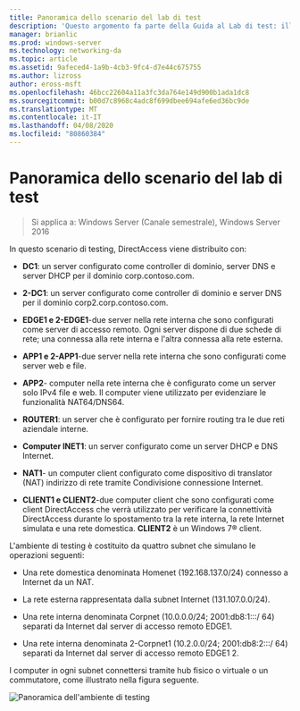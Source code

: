 ```yaml
---
title: Panoramica dello scenario del lab di test
description: 'Questo argomento fa parte della Guida al Lab di test: illustra una distribuzione multisito di DirectAccess per Windows Server 2016'
manager: brianlic
ms.prod: windows-server
ms.technology: networking-da
ms.topic: article
ms.assetid: 9afeced4-1a9b-4cb3-9fc4-d7e44c675755
ms.author: lizross
author: eross-msft
ms.openlocfilehash: 46bcc22604a11a3fc3da764e149d900b1ada1dc8
ms.sourcegitcommit: b00d7c8968c4adc8f699dbee694afe6ed36bc9de
ms.translationtype: MT
ms.contentlocale: it-IT
ms.lasthandoff: 04/08/2020
ms.locfileid: "80860384"
---
```

# <a name="overview-of-the-test-lab-scenario"></a>Panoramica dello scenario del lab di test

>Si applica a: Windows Server (Canale semestrale), Windows Server 2016

In questo scenario di testing, DirectAccess viene distribuito con:  
  
-   **DC1**: un server configurato come controller di dominio, server DNS e server DHCP per il dominio corp.contoso.com.  
  
-   **2-DC1**: un server configurato come controller di dominio e server DNS per il dominio corp2.corp.contoso.com.  
  
-   **EDGE1 e 2-EDGE1**-due server nella rete interna che sono configurati come server di accesso remoto. Ogni server dispone di due schede di rete; una connessa alla rete interna e l'altra connessa alla rete esterna.  
  
-   **APP1 e 2-APP1**-due server nella rete interna che sono configurati come server web e file.  
  
-   **APP2**- computer nella rete interna che è configurato come un server solo IPv4 file e web. Il computer viene utilizzato per evidenziare le funzionalità NAT64/DNS64.  
  
-   **ROUTER1**: un server che è configurato per fornire routing tra le due reti aziendale interne.  
  
-   **Computer INET1**: un server configurato come un server DHCP e DNS Internet.  
  
-   **NAT1**- un computer client configurato come dispositivo di translator (NAT) indirizzo di rete tramite Condivisione connessione Internet.  
  
-   **CLIENT1 e CLIENT2**-due computer client che sono configurati come client DirectAccess che verrà utilizzato per verificare la connettività DirectAccess durante lo spostamento tra la rete interna, la rete Internet simulata e una rete domestica. **CLIENT2** è un Windows 7&reg;  client.  
  
L'ambiente di testing è costituito da quattro subnet che simulano le operazioni seguenti:  
  
-   Una rete domestica denominata Homenet (192.168.137.0/24) connesso a Internet da un NAT.  
  
-   La rete esterna rappresentata dalla subnet Internet (131.107.0.0/24).  
  
-   Una rete interna denominata Corpnet (10.0.0.0/24; 2001:db8:1:::/ 64) separati da Internet dal server di accesso remoto EDGE1.  
  
-   Una rete interna denominata 2-Corpnet1 (10.2.0.0/24; 2001:db8:2:::/ 64) separati da Internet dal server di accesso remoto EDGE1 2.  
  
I computer in ogni subnet connettersi tramite hub fisico o virtuale o un commutatore, come illustrato nella figura seguente.  
  
![Panoramica dell'ambiente di testing](../../../media/Overview-of-the-Test-Lab-Scenario_4/TLG_DA_Multisite.png)  
  


